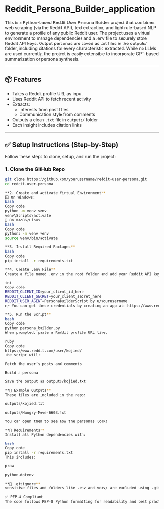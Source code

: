 # Reddit_Persona_Builder_application

This is a Python-based Reddit User Persona Builder project that combines web scraping (via the Reddit API), text extraction, and light rule-based NLP to generate a profile of any public Reddit user. The project uses a virtual environment to manage dependencies and a .env file to securely store Reddit API keys. Output personas are saved as .txt files in the outputs/ folder, including citations for every characteristic extracted. While no LLMs are used currently, the project is easily extensible to incorporate GPT-based summarization or persona synthesis.

---

## 📦 Features

- Takes a Reddit profile URL as input
- Uses Reddit API to fetch recent activity
- Extracts:
  - Interests from post titles
  - Communication style from comments
- Outputs a clean `.txt` file in `outputs/` folder
- Each insight includes citation links

---

## ✅ Setup Instructions (Step-by-Step)

Follow these steps to clone, setup, and run the project:

### 1. Clone the GitHub Repo

```bash
git clone https://github.com/yourusername/reddit-user-persona.git
cd reddit-user-persona

**2. Create and Activate Virtual Environment**
🪟 On Windows:
bash
Copy code
python -m venv venv
venv\Scripts\activate
🍎 On macOS/Linux:
bash
Copy code
python3 -m venv venv
source venv/bin/activate

**3. Install Required Packages**
bash
Copy code
pip install -r requirements.txt

**4. Create .env File**
Create a file named .env in the root folder and add your Reddit API keys:

ini
Copy code
REDDIT_CLIENT_ID=your_client_id_here
REDDIT_CLIENT_SECRET=your_client_secret_here
REDDIT_USER_AGENT=PersonaBuilderScript by u/yourusername
👉 You can get these credentials by creating an app at: https://www.reddit.com/prefs/apps

**5. Run the Script**
bash
Copy code
python persona_builder.py
When prompted, paste a Reddit profile URL like:

ruby
Copy code
https://www.reddit.com/user/kojied/
The script will:

Fetch the user’s posts and comments

Build a persona

Save the output as outputs/kojied.txt

**📁 Example Outputs**
These files are included in the repo:

outputs/kojied.txt

outputs/Hungry-Move-6603.txt

You can open them to see how the personas look!

**🧾 Requirements**
Install all Python dependencies with:

bash
Copy code
pip install -r requirements.txt
This includes:

praw

python-dotenv

**🧹 .gitignore**
Sensitive files and folders like .env and venv/ are excluded using .gitignore.

✅ PEP-8 Compliant
The code follows PEP-8 Python formatting for readability and best practices.
